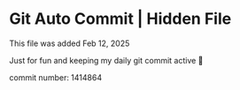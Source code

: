 # Git Auto Commit | Hidden File

This file was added Feb 12, 2025

Just for fun and keeping my daily git commit active 🤪

commit number: 1414864
